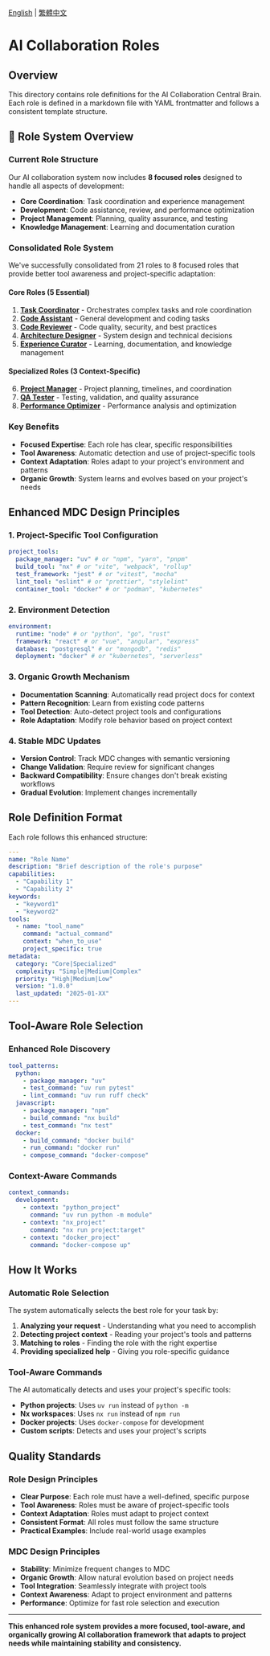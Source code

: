 [English](README.md) | [繁體中文](../i18n/zh-TW/README.md)

# AI Collaboration Roles

## Overview

This directory contains role definitions for the AI Collaboration Central Brain. Each role is defined in a markdown file with YAML frontmatter and follows a consistent template structure.

## 🎯 Role System Overview

### **Current Role Structure**

Our AI collaboration system now includes **8 focused roles** designed to handle all aspects of development:

- **Core Coordination**: Task coordination and experience management
- **Development**: Code assistance, review, and performance optimization
- **Project Management**: Planning, quality assurance, and testing
- **Knowledge Management**: Learning and documentation curation

### **Consolidated Role System**

We've successfully consolidated from 21 roles to 8 focused roles that provide better tool awareness and project-specific adaptation:

#### **Core Roles (5 Essential)**

1. **[Task Coordinator](task-coordinator.md)** - Orchestrates complex tasks and role coordination
2. **[Code Assistant](code-assistant.md)** - General development and coding tasks
3. **[Code Reviewer](code-reviewer.md)** - Code quality, security, and best practices
4. **[Architecture Designer](architecture-designer.md)** - System design and technical decisions
5. **[Experience Curator](experience-curator.md)** - Learning, documentation, and knowledge management

#### **Specialized Roles (3 Context-Specific)**

6. **[Project Manager](project-manager.md)** - Project planning, timelines, and coordination
7. **[QA Tester](qa-tester.md)** - Testing, validation, and quality assurance
8. **[Performance Optimizer](performance-optimizer.md)** - Performance analysis and optimization

### **Key Benefits**

- **Focused Expertise**: Each role has clear, specific responsibilities
- **Tool Awareness**: Automatic detection and use of project-specific tools
- **Context Adaptation**: Roles adapt to your project's environment and patterns
- **Organic Growth**: System learns and evolves based on your project's needs

## Enhanced MDC Design Principles

### **1. Project-Specific Tool Configuration**

```yaml
project_tools:
  package_manager: "uv" # or "npm", "yarn", "pnpm"
  build_tool: "nx" # or "vite", "webpack", "rollup"
  test_framework: "jest" # or "vitest", "mocha"
  lint_tool: "eslint" # or "prettier", "stylelint"
  container_tool: "docker" # or "podman", "kubernetes"
```

### **2. Environment Detection**

```yaml
environment:
  runtime: "node" # or "python", "go", "rust"
  framework: "react" # or "vue", "angular", "express"
  database: "postgresql" # or "mongodb", "redis"
  deployment: "docker" # or "kubernetes", "serverless"
```

### **3. Organic Growth Mechanism**

- **Documentation Scanning**: Automatically read project docs for context
- **Pattern Recognition**: Learn from existing code patterns
- **Tool Detection**: Auto-detect project tools and configurations
- **Role Adaptation**: Modify role behavior based on project context

### **4. Stable MDC Updates**

- **Version Control**: Track MDC changes with semantic versioning
- **Change Validation**: Require review for significant changes
- **Backward Compatibility**: Ensure changes don't break existing workflows
- **Gradual Evolution**: Implement changes incrementally

## Role Definition Format

Each role follows this enhanced structure:

```yaml
---
name: "Role Name"
description: "Brief description of the role's purpose"
capabilities:
  - "Capability 1"
  - "Capability 2"
keywords:
  - "keyword1"
  - "keyword2"
tools:
  - name: "tool_name"
    command: "actual_command"
    context: "when_to_use"
    project_specific: true
metadata:
  category: "Core|Specialized"
  complexity: "Simple|Medium|Complex"
  priority: "High|Medium|Low"
  version: "1.0.0"
  last_updated: "2025-01-XX"
---
```

## Tool-Aware Role Selection

### **Enhanced Role Discovery**

```yaml
tool_patterns:
  python:
    - package_manager: "uv"
    - test_command: "uv run pytest"
    - lint_command: "uv run ruff check"
  javascript:
    - package_manager: "npm"
    - build_command: "nx build"
    - test_command: "nx test"
  docker:
    - build_command: "docker build"
    - run_command: "docker run"
    - compose_command: "docker-compose"
```

### **Context-Aware Commands**

```yaml
context_commands:
  development:
    - context: "python_project"
      command: "uv run python -m module"
    - context: "nx_project"
      command: "nx run project:target"
    - context: "docker_project"
      command: "docker-compose up"
```

## How It Works

### **Automatic Role Selection**

The system automatically selects the best role for your task by:

1. **Analyzing your request** - Understanding what you need to accomplish
2. **Detecting project context** - Reading your project's tools and patterns
3. **Matching to roles** - Finding the role with the right expertise
4. **Providing specialized help** - Giving you role-specific guidance

### **Tool-Aware Commands**

The AI automatically detects and uses your project's specific tools:

- **Python projects**: Uses `uv run` instead of `python -m`
- **Nx workspaces**: Uses `nx run` instead of `npm run`
- **Docker projects**: Uses `docker-compose` for development
- **Custom scripts**: Detects and uses your project's scripts

## Quality Standards

### **Role Design Principles**

- **Clear Purpose**: Each role must have a well-defined, specific purpose
- **Tool Awareness**: Roles must be aware of project-specific tools
- **Context Adaptation**: Roles must adapt to project context
- **Consistent Format**: All roles must follow the same structure
- **Practical Examples**: Include real-world usage examples

### **MDC Design Principles**

- **Stability**: Minimize frequent changes to MDC
- **Organic Growth**: Allow natural evolution based on project needs
- **Tool Integration**: Seamlessly integrate with project tools
- **Context Awareness**: Adapt to project environment and patterns
- **Performance**: Optimize for fast role selection and execution

---

**This enhanced role system provides a more focused, tool-aware, and organically growing AI collaboration framework that adapts to project needs while maintaining stability and consistency.**
